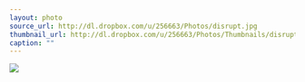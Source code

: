 ```yaml
---
layout: photo
source_url: http://dl.dropbox.com/u/256663/Photos/disrupt.jpg
thumbnail_url: http://dl.dropbox.com/u/256663/Photos/Thumbnails/disrupt.jpg
caption: ""
---
```

![](http://dl.dropbox.com/u/256663/Photos/disrupt.jpg)